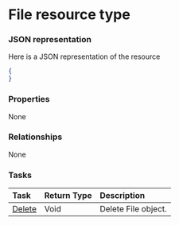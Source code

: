 # File resource type



### JSON representation

Here is a JSON representation of the resource

<!-- {
  "blockType": "resource",
  "optionalProperties": [

  ],
  "@odata.type": "microsoft.graph.file"
}-->

```json
{
}

```
### Properties
None

### Relationships
None


### Tasks

| Task		   | Return Type	|Description|
|:---------------|:--------|:----------|
|[Delete](../api/file_delete.md) | Void	|Delete File object. |

<!-- uuid: 3c772193-cab0-4aa5-a103-1b2178d794fc
2015-10-18 19:39:26 UTC -->
<!-- {
  "type": "#page.annotation",
  "description": "File resource",
  "keywords": "",
  "section": "documentation",
  "tocPath": ""
}-->